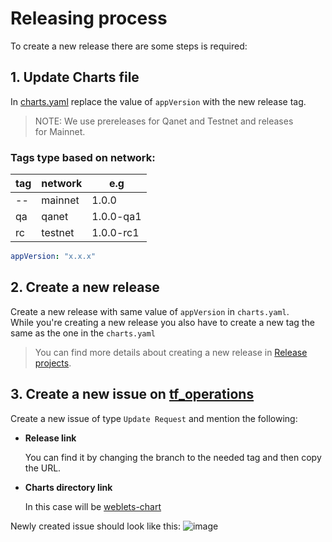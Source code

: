 # Releasing process

To create a new release there are some steps is required:

## 1. Update Charts file
In [charts.yaml](../weblets-chart/Chart.yaml) replace the value of `appVersion` with the new release tag.
> NOTE: We use prereleases for Qanet and Testnet and releases for Mainnet.
### Tags type based on network:

| tag  | network | e.g
|-----|---------| ---------
|   --   | mainnet | 1.0.0
| qa   | qanet   | 1.0.0-qa1
| rc   | testnet | 1.0.0-rc1

  ````yaml
  appVersion: "x.x.x"
  ````
 
## 2. **Create a new release**
  Create a new release with same value of `appVersion` in `charts.yaml`.<br>
  While you're creating a new release you also have to create a new tag the same as the one in the `charts.yaml`
  
  > You can find more details about creating a new release in [Release projects](https://docs.github.com/en/repositories/releasing-projects-on-github/managing-releases-in-a-repository#creating-a-release).
  
## 3. **Create a new issue on [tf_operations](https://github.com/threefoldtech/tf_operations)**
  Create a new issue of type `Update Request` and mention the following: 
  - **Release link**
  
      You can find it by changing the branch to the needed tag and then copy the URL. 
  - **Charts directory link**
  
      In this case will be [weblets-chart](../weblets-chart/)

  Newly created issue should look like this:
  ![image](https://user-images.githubusercontent.com/62248851/210758782-1ff46374-9e4b-4e0d-a318-a7bf114022b1.png)


